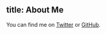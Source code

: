 title: About Me
---

You can find me on [Twitter](https://twitter.com/jasssonpet) or [GitHub](https://github.com/jasssonpet).
